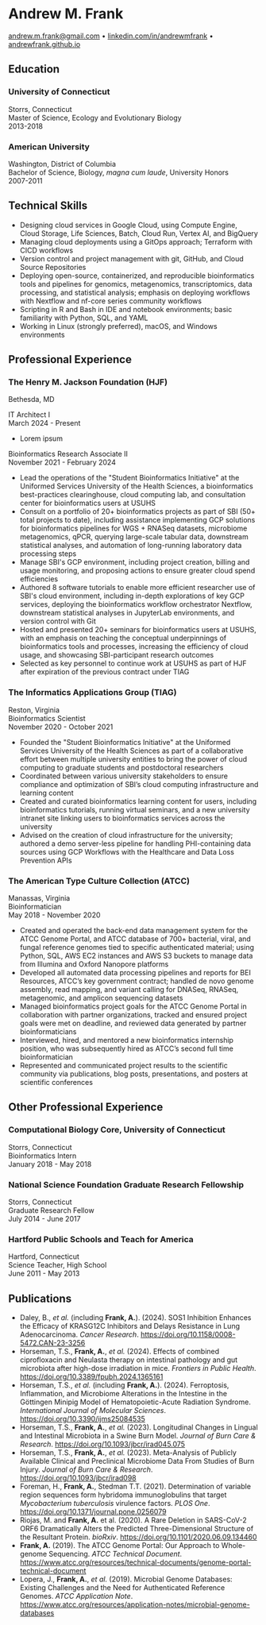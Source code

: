 # Andrew M. Frank

[andrew.m.frank@gmail.com][email] • [linkedin.com/in/andrewmfrank][linkedin] • [andrewfrank.github.io][github]

## Education

### University of Connecticut

Storrs, Connecticut  
Master of Science, Ecology and Evolutionary Biology  
2013-2018  

### American University

Washington, District of Columbia  
Bachelor of Science, Biology, *magna cum laude*, University Honors  
2007-2011  

## Technical Skills

- Designing cloud services in Google Cloud, using Compute Engine, Cloud Storage, Life Sciences, Batch, Cloud Run, Vertex AI, and BigQuery
- Managing cloud deployments using a GitOps approach; Terraform with CICD workflows 
- Version control and project management with git, GitHub, and Cloud Source Repositories
- Deploying open-source, containerized, and reproducible bioinformatics tools and pipelines for genomics, metagenomics, transcriptomics, data processing, and statistical analysis; emphasis on deploying workflows with Nextflow and nf-core series community workflows
- Scripting in R and Bash in IDE and notebook environments; basic familiarity with Python, SQL, and YAML
- Working in Linux (strongly preferred), macOS, and Windows environments

## Professional Experience

### The Henry M. Jackson Foundation (HJF)

Bethesda, MD  

IT Architect I  
March 2024 - Present  
- Lorem ipsum

Bioinformatics Research Associate II  
November 2021 - February 2024  

- Lead the operations of the "Student Bioinformatics Initiative" at the Uniformed Services University of the Health Sciences, a bioinformatics best-practices clearinghouse, cloud computing lab, and consultation center for bioinformatics users at USUHS
- Consult on a portfolio of 20+ bioinformatics projects as part of SBI (50+ total projects to date), including assistance implementing GCP solutions for bioinformatics pipelines for WGS + RNASeq datasets, microbiome metagenomics, qPCR, querying large-scale tabular data, downstream statistical analyses, and automation of long-running laboratory data processing steps
- Manage SBI's GCP environment, including project creation, billing and usage monitoring, and proposing actions to ensure greater cloud spend efficiencies
- Authored 8 software tutorials to enable more efficient researcher use of SBI's cloud environment, including in-depth explorations of key GCP services, deploying the bioinformatics workflow orchestrator Nextflow, downstream statistical analyses in JupyterLab environments, and version control with Git
- Hosted and presented 20+ seminars for bioinformatics users at USUHS, with an emphasis on teaching the conceptual underpinnings of bioinformatics tools and processes, increasing the efficiency of cloud usage, and showcasing SBI-participant research outcomes
- Selected as key personnel to continue work at USUHS as part of HJF after expiration of the previous contract under TIAG

### The Informatics Applications Group (TIAG)

Reston, Virginia  
Bioinformatics Scientist  
November 2020 - October 2021  

- Founded the "Student Bioinformatics Initiative" at the Uniformed Services University of the Health Sciences as part of a collaborative effort between multiple university entities to bring the power of cloud computing to graduate students and postdoctoral researchers
- Coordinated between various university stakeholders to ensure compliance and optimization of SBI’s cloud computing infrastructure and learning content
- Created and curated bioinformatics learning content for users, including bioinformatics tutorials, running virtual seminars, and a new university intranet site linking users to bioinformatics services across the university
- Advised on the creation of cloud infrastructure for the university; authored a demo server-less pipeline for handling PHI-containing data sources using GCP Workflows with the Healthcare and Data Loss Prevention APIs

### The American Type Culture Collection (ATCC)

Manassas, Virginia  
Bioinformatician  
May 2018 - November 2020  

- Created and operated the back-end data management system for the ATCC Genome Portal, and ATCC database of 700+ bacterial, viral, and fungal reference genomes tied to specific authenticated material; using Python, SQL, AWS EC2 instances and AWS S3 buckets to manage data from Illumina and Oxford Nanopore platforms
- Developed all automated data processing pipelines and reports for BEI Resources, ATCC’s key government contract; handled de novo genome assembly, read mapping, and variant calling for DNASeq, RNASeq, metagenomic, and amplicon sequencing datasets
- Managed bioinformatics project goals for the ATCC Genome Portal in collaboration with partner organizations, tracked and ensured project goals were met on deadline, and reviewed data generated by partner bioinformaticians
- Interviewed, hired, and mentored a new bioinformatics internship position, who was subsequently hired as ATCC’s second full time bioinformatician
- Represented and communicated project results to the scientific community via publications, blog posts, presentations, and posters at scientific conferences

## Other Professional Experience

### Computational Biology Core, University of Connecticut

Storrs, Connecticut  
Bioinformatics Intern  
January 2018 - May 2018  

### National Science Foundation Graduate Research Fellowship

Storrs, Connecticut  
Graduate Research Fellow  
July 2014 - June 2017  

### Hartford Public Schools and Teach for America

Hartford, Connecticut  
Science Teacher, High School  
June 2011 - May 2013  

## Publications

- Daley, B., *et al.* (including **Frank, A.**). (2024). SOS1 Inhibition Enhances the Efficacy of KRASG12C Inhibitors and Delays Resistance in Lung Adenocarcinoma. *Cancer Research*. <https://doi.org/10.1158/0008-5472.CAN-23-3256>
- Horseman, T.S., **Frank, A.**, *et al.* (2024). Effects of combined ciprofloxacin and Neulasta therapy on intestinal pathology and gut microbiota after high-dose irradiation in mice. *Frontiers in Public Health*. <https://doi.org/10.3389/fpubh.2024.1365161>
- Horseman, T.S., *et al.* (including **Frank, A.**). (2024). Ferroptosis, Inflammation, and Microbiome Alterations in the Intestine in the Göttingen Minipig Model of Hematopoietic-Acute Radiation Syndrome. *International Journal of Molecular Sciences*. <https://doi.org/10.3390/ijms25084535>
- Horseman, T.S., **Frank, A.**, *et al.* (2023). Longitudinal Changes in Lingual and Intestinal Microbiota in a Swine Burn Model. *Journal of Burn Care & Research*. <https://doi.org/10.1093/jbcr/irad045.075>
- Horseman, T.S., **Frank, A.**, *et al.* (2023). Meta-Analysis of Publicly Available Clinical and Preclinical Microbiome Data From Studies of Burn Injury. *Journal of Burn Care & Research*. <https://doi.org/10.1093/jbcr/irad098>
- Foreman, H., **Frank, A.**, Stedman T.T. (2021). Determination of variable region sequences form hybridoma immunoglobulins that target *Mycobacterium tuberculosis* virulence factors. *PLOS One*. <https://doi.org/10.1371/journal.pone.0256079>
- Riojas, M. and **Frank, A.** et al. (2020). A Rare Deletion in SARS-CoV-2 ORF6 Dramatically Alters the Predicted Three-Dimensional Structure of the Resultant Protein. *bioRxiv*. <https://doi.org/10.1101/2020.06.09.134460>
- **Frank, A.** (2019). The ATCC Genome Portal: Our Approach to Whole-genome Sequencing. *ATCC Technical Document*. <https://www.atcc.org/resources/technical-documents/genome-portal-technical-document>
- Lopera, J., **Frank, A.**, *et al.* (2019). Microbial Genome Databases: Existing Challenges and the Need for Authenticated Reference Genomes. *ATCC Application Note*. <https://www.atcc.org/resources/application-notes/microbial-genome-databases>

[email]: mailto:andrew.m.frank@gmail.com
[linkedin]: https://linkedin.com/in/andrewmfrank/
[github]: https://andrewfrank.github.io/
